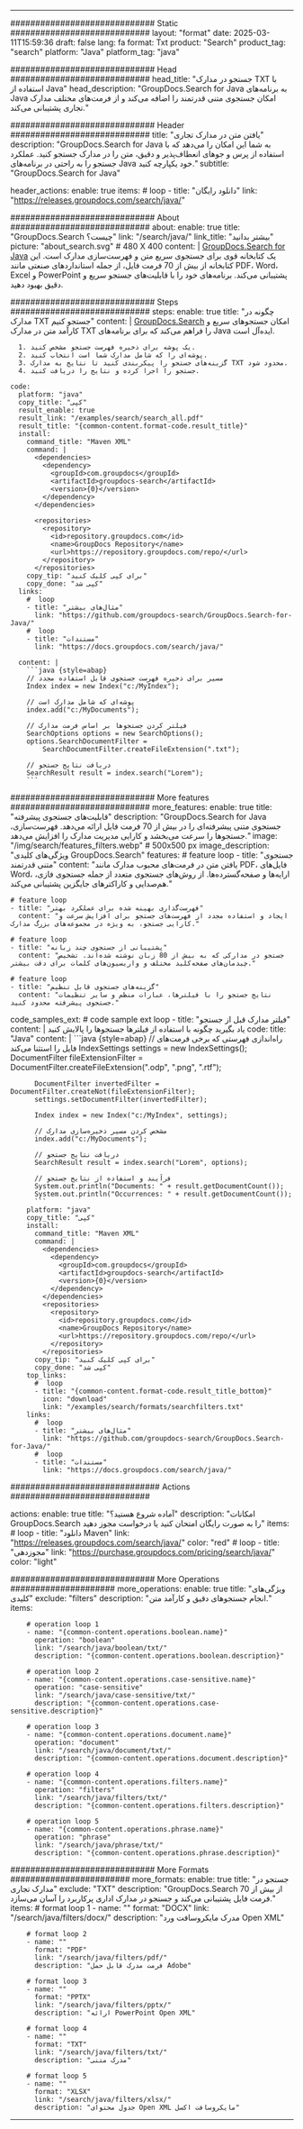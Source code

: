 
---
############################# Static ############################
layout: "format"
date:  2025-03-11T15:59:36
draft: false
lang: fa
format: Txt
product: "Search"
product_tag: "search"
platform: "Java"
platform_tag: "java"

############################# Head ############################
head_title: "جستجو در مدارک TXT با استفاده از Java"
head_description: "GroupDocs.Search for Java به برنامه‌های Java امکان جستجوی متنی قدرتمند را اضافه می‌کند و از فرمت‌های مختلف مدارک تجاری پشتیبانی می‌کند."

############################# Header ############################
title: "یافتن متن در مدارک تجاری" 
description: "GroupDocs.Search for Java به شما این امکان را می‌دهد که با استفاده از پرس و جوهای انعطاف‌پذیر و دقیق، متن را در مدارک جستجو کنید. عملکرد جستجو را به راحتی در برنامه‌های Java خود یکپارچه کنید."
subtitle: "GroupDocs.Search for Java" 

header_actions:
  enable: true
  items:
    #  loop
    - title: "دانلود رایگان"
      link: "https://releases.groupdocs.com/search/java/"
      
############################# About ############################
about:
    enable: true
    title: "GroupDocs.Search چیست؟"
    link: "/search/java/"
    link_title: "بیشتر بدانید"
    picture: "about_search.svg" # 480 X 400
    content: |
       [GroupDocs.Search for Java](/search/java/) یک کتابخانه قوی برای جستجوی سریع متن و فهرست‌سازی مدارک است. این کتابخانه از بیش از 70 فرمت فایل، از جمله استانداردهای صنعتی مانند PDF، Word، Excel و PowerPoint پشتیبانی می‌کند. برنامه‌های خود را با قابلیت‌های جستجو سریع و دقیق بهبود دهید.

############################# Steps ############################
steps:
    enable: true
    title: "چگونه در مدارک TXT جستجو کنیم"
    content: |
      [GroupDocs.Search](/search/java/) امکان جستجوهای سریع و کارآمد متن در مدارک TXT را فراهم می‌کند که برای برنامه‌های Java ایده‌آل است.
      
      1. یک پوشه برای ذخیره فهرست جستجو مشخص کنید.
      2. پوشه‌ای را که شامل مدارک شما است انتخاب کنید.
      3. گزینه‌های جستجو را پیکربندی کنید تا نتایج به مدارک TXT محدود شود.
      4. جستجو را اجرا کرده و نتایج را دریافت کنید.
   
    code:
      platform: "java"
      copy_title: "کپی"
      result_enable: true
      result_link: "/examples/search/search_all.pdf"
      result_title: "{common-content.format-code.result_title}"
      install:
        command_title: "Maven XML"
        command: |
          <dependencies>
            <dependency>
              <groupId>com.groupdocs</groupId>
              <artifactId>groupdocs-search</artifactId>
              <version>{0}</version>
            </dependency>
          </dependencies>

          <repositories>
            <repository>
              <id>repository.groupdocs.com</id>
              <name>GroupDocs Repository</name>
              <url>https://repository.groupdocs.com/repo/</url>
            </repository>
          </repositories>
        copy_tip: "برای کپی کلیک کنید"
        copy_done: "کپی شد"
      links:
        #  loop
        - title: "مثال‌های بیشتر"
          link: "https://github.com/groupdocs-search/GroupDocs.Search-for-Java/"
        #  loop
        - title: "مستندات"
          link: "https://docs.groupdocs.com/search/java/"
          
      content: |
        ```java {style=abap}
        // مسیر برای ذخیره فهرست جستجوی قابل استفاده مجدد
        Index index = new Index("c:/MyIndex");

        // پوشه‌ای که شامل مدارک است
        index.add("c:/MyDocuments");

        // فیلتر کردن جستجوها بر اساس فرمت مدارک
        SearchOptions options = new SearchOptions();
        options.SearchDocumentFilter = 
            SearchDocumentFilter.createFileExtension(".txt");

        // دریافت نتایج جستجو
        SearchResult result = index.search("Lorem");
        ```            

############################# More features ############################
more_features:
  enable: true
  title: "قابلیت‌های جستجوی پیشرفته"
  description: "GroupDocs.Search for Java جستجوی متنی پیشرفته‌ای را در بیش از 70 فرمت فایل ارائه می‌دهد. فهرست‌سازی، جستجوها را سرعت می‌بخشد و کارایی مدیریت مدارک را افزایش می‌دهد."
  image: "/img/search/features_filters.webp" # 500x500 px
  image_description: "ویژگی‌های کلیدی GroupDocs.Search"
  features:
    # feature loop
    - title: "جستجوی متنی قدرتمند"
      content: "یافتن متن در فرمت‌های محبوب مدارک مانند PDF، فایل‌های Word، ارایه‌ها و صفحه‌گسترده‌ها. از روش‌های جستجوی متعدد از جمله جستجوی فازی، هم‌صدایی و کاراکترهای جایگزین پشتیبانی می‌کند."

    # feature loop
    - title: "فهرست‌گذاری بهینه شده برای عملکرد بهتر"
      content: "ایجاد و استفاده مجدد از فهرست‌های جستجو برای افزایش سرعت و کارایی جستجو، به ویژه در مجموعه‌های بزرگ مدارک."

    # feature loop
    - title: "پشتیبانی از جستجوی چند زبانه"
      content: "جستجو در مدارکی که به بیش از 80 زبان نوشته شده‌اند. تشخیص چیدمان‌های صفحه‌کلید مختلف و واریسیون‌های کلمات برای دقت بیشتر."

    # feature loop
    - title: "گزینه‌های جستجوی قابل تنظیم"
      content: "نتایج جستجو را با فیلترها، عبارات منظم و سایر تنظیمات جستجوی پیشرفته محدود کنید."
      
  code_samples_ext:
    # code sample ext loop
    - title: "فیلتر مدارک قبل از جستجو"
      content: |
        یاد بگیرید چگونه با استفاده از فیلترها جستجوها را پالایش کنید
      code:
        title: "Java"
        content: |
          ```java {style=abap}
          // راه‌اندازی فهرستی که برخی فرمت‌های فایل را استثنا می‌کند
          IndexSettings settings = new IndexSettings();
          DocumentFilter fileExtensionFilter = 
            DocumentFilter.createFileExtension(".odp", ".png", ".rtf");

          DocumentFilter invertedFilter = DocumentFilter.createNot(fileExtensionFilter);
          settings.setDocumentFilter(invertedFilter);

          Index index = new Index("c:/MyIndex", settings);
              
          // مشخص کردن مسیر ذخیره‌سازی مدارک
          index.add("c:/MyDocuments");

          // دریافت نتایج جستجو
          SearchResult result = index.search("Lorem", options);
          
          // فرآیند و استفاده از نتایج جستجو
          System.out.println("Documents: " + result.getDocumentCount());
          System.out.println("Occurrences: " + result.getDocumentCount());
          ```
        platform: "java"
        copy_title: "کپی"
        install:
          command_title: "Maven XML"
          command: |
            <dependencies>
              <dependency>
                <groupId>com.groupdocs</groupId>
                <artifactId>groupdocs-search</artifactId>
                <version>{0}</version>
              </dependency>
            </dependencies>
            <repositories>
              <repository>
                <id>repository.groupdocs.com</id>
                <name>GroupDocs Repository</name>
                <url>https://repository.groupdocs.com/repo/</url>
              </repository>
            </repositories>
          copy_tip: "برای کپی کلیک کنید"
          copy_done: "کپی شد"
        top_links:
          #  loop
          - title: "{common-content.format-code.result_title_bottom}"
            icon: "download"
            link: "/examples/search/formats/searchfilters.txt"
        links:
          #  loop
          - title: "مثال‌های بیشتر"
            link: "https://github.com/groupdocs-search/GroupDocs.Search-for-Java/"
          #  loop
          - title: "مستندات"
            link: "https://docs.groupdocs.com/search/java/"
            

            


############################## Actions ############################

actions:
  enable: true
  title: "آماده شروع هستید؟"
  description: "امکانات GroupDocs.Search را به صورت رایگان امتحان کنید یا درخواست مجوز دهید"
  items:
    #  loop
    - title: "دانلود Maven"
      link: "https://releases.groupdocs.com/search/java/"
      color: "red"
        #  loop
    - title: "مجوزدهی"
      link: "https://purchase.groupdocs.com/pricing/search/java/"
      color: "light"


############################# More Operations #####################
more_operations:
    enable: true
    title: "ویژگی‌های کلیدی"
    exclude: "filters"
    description: "انجام جستجوهای دقیق و کارآمد متن."
    items: 
          
        # operation loop 1
        - name: "{common-content.operations.boolean.name}"
          operation: "boolean"
          link: "/search/java/boolean/txt/"
          description: "{common-content.operations.boolean.description}"

        # operation loop 2
        - name: "{common-content.operations.case-sensitive.name}"
          operation: "case-sensitive"
          link: "/search/java/case-sensitive/txt/"
          description: "{common-content.operations.case-sensitive.description}"

        # operation loop 3
        - name: "{common-content.operations.document.name}"
          operation: "document"
          link: "/search/java/document/txt/"
          description: "{common-content.operations.document.description}"

        # operation loop 4
        - name: "{common-content.operations.filters.name}"
          operation: "filters"
          link: "/search/java/filters/txt/"
          description: "{common-content.operations.filters.description}"

        # operation loop 5
        - name: "{common-content.operations.phrase.name}"
          operation: "phrase"
          link: "/search/java/phrase/txt/"
          description: "{common-content.operations.phrase.description}"
          
        
          
############################# More Formats ########################
more_formats:
    enable: true
    title: "جستجو در مدارک تجاری"
    exclude: "TXT"
    description: "GroupDocs.Search از بیش از 70 فرمت فایل پشتیبانی می‌کند و جستجو در مدارک اداری پرکاربرد را آسان می‌سازد."
    items: 
        # format loop 1
        - name: ""
          format: "DOCX"
          link: "/search/java/filters/docx/"
          description: "مدرک مایکروسافت ورد Open XML"
          
        # format loop 2
        - name: ""
          format: "PDF"
          link: "/search/java/filters/pdf/"
          description: "فرمت مدرک قابل حمل Adobe"
          
        # format loop 3
        - name: ""
          format: "PPTX"
          link: "/search/java/filters/pptx/"
          description: "ارائه PowerPoint Open XML"

        # format loop 4
        - name: ""
          format: "TXT"
          link: "/search/java/filters/txt/"
          description: "مدرک متنی"
          
        # format loop 5
        - name: ""
          format: "XLSX"
          link: "/search/java/filters/xlsx/"
          description: "جدول محتوای Open XML مایکروسافت اکسل"
  

---